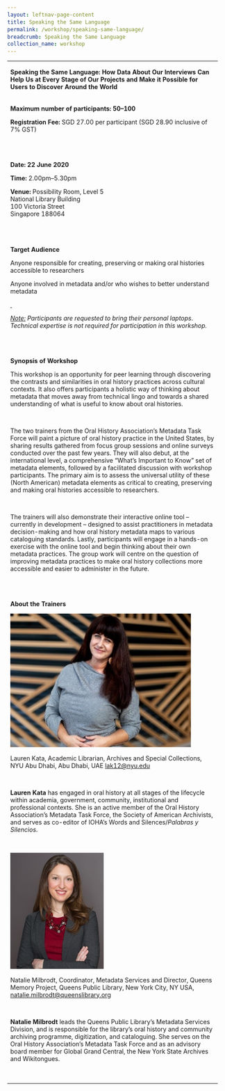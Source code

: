 ```yaml
---
layout: leftnav-page-content
title: Speaking the Same Language
permalink: /workshop/speaking-same-language/
breadcrumb: Speaking the Same Language
collection_name: workshop
---
```

<table>
<tbody>
<tr>
<td width="471">
<p><strong>Speaking the Same Language: How Data About Our Interviews Can Help Us at Every Stage of Our Projects and Make it Possible for Users to Discover Around the World</strong></p>
</td>
</tr>
<tr>
<td width="471">
<p><strong>Maximum number of participants: 50&ndash;100 </strong></p>
<p><strong>Registration Fee: </strong>SGD 27.00 per participant (SGD 28.90 inclusive of 7% GST)</p>
<p>&nbsp;</p>
</td>
</tr>
<tr>
<td width="471">
<p><strong>Date: 22 June 2020</strong></p>
<p><strong>Time: </strong>2.00pm&ndash;5.30pm</p>
<p><strong>Venue:</strong> Possibility Room, Level 5
<br>National Library Building
<br>100 Victoria Street
<br>Singapore 188064</p>
<p><strong>&nbsp;</strong></p>
</td>
</tr>
<tr>
<td width="471">
<p><strong>Target Audience</strong></p>
<p>Anyone responsible for creating, preserving or making oral histories accessible to researchers</p>
<p>Anyone involved in metadata and/or who wishes to better understand metadata</p>
<p><em><u>&nbsp;</u></em></p>
<p><em><u>Note:</u></em><em> Participants are requested to bring their personal laptops</em>. <em>Technical expertise is not required for participation in this workshop.</em></p>
<p>&nbsp;</p>
</td>
</tr>
<tr>
<td width="471">
<p><strong>Synopsis of Workshop</strong></p>
<p>This workshop is an opportunity for peer learning through discovering the contrasts and similarities in oral history practices across cultural contexts. It also offers participants a holistic way of thinking about metadata that moves away from technical lingo and towards a shared understanding of what is useful to know about oral histories.</p>
<p>&nbsp;</p>
<p>The two trainers from the Oral History Association&rsquo;s Metadata Task Force will paint a picture of oral history practice in the United States, by sharing results gathered from focus group sessions and online surveys conducted over the past few years. They will also debut, at the international level, a comprehensive &ldquo;What&rsquo;s Important to Know&rdquo; set of metadata elements, followed by a facilitated discussion with workshop participants. The primary aim is to assess the universal utility of these (North American) metadata elements as critical to creating, preserving and making oral histories accessible to researchers.</p>
<p>&nbsp;</p>
<p>The trainers will also demonstrate their interactive online tool &ndash; currently in development &ndash; designed to assist practitioners in metadata decision-making and how oral history metadata maps to various cataloguing standards. Lastly, participants will engage in a hands-on exercise with the online tool and begin thinking about their own metadata practices. The group work will centre on the question of improving metadata practices to make oral history collections more accessible and easier to administer in the future.</p>
<p>&nbsp;</p>
</td>
</tr>
<tr>
<td width="471">
<p><strong>About the Trainers</strong></p>
<img src="/images/lauren.jpg" alt="Lauren Kata" style="width:416px;" />
<p>Lauren Kata, Academic Librarian, Archives and Special Collections, NYU Abu Dhabi, Abu Dhabi, UAE <a href="mailto:lak12@nyu.edu">lak12@nyu.edu</a></p>
<p>&nbsp;</p>
<p><strong>Lauren Kata</strong> has engaged in oral history at all stages of the lifecycle within academia, government, community, institutional and professional contexts. She is an active member of the Oral History Association&rsquo;s Metadata Task Force, the Society of American Archivists, and serves as co-editor of IOHA&rsquo;s Words and Silences/<em>Palabras y Silencios</em>.</p>
<p>&nbsp;</p>
<img src="/images/natalie.jpg" alt="Natalie Milbrodt" style="width:215px;" />
<p>Natalie Milbrodt, Coordinator, Metadata Services and Director, Queens Memory Project, Queens Public Library, New York City, NY USA, <a href="mailto:natalie.milbrodt@queenslibrary.org">natalie.milbrodt@queenslibrary.org</a></p>
<p>&nbsp;</p>
<p><strong>Natalie Milbrodt</strong> leads the Queens Public Library&rsquo;s Metadata Services Division, and is responsible for the library&rsquo;s oral history and community archiving programme, digitization, and cataloguing. She serves on the Oral History Association&rsquo;s Metadata Task Force and as an advisory board member for Global Grand Central, the New York State Archives and Wikitongues.</p>
<p>&nbsp;</p>
</td>
</tr>
</tbody>
</table>


